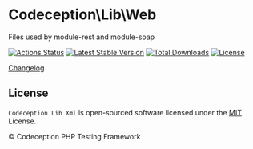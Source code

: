 # Codeception\Lib\Web

Files used by module-rest and module-soap

[![Actions Status](https://github.com/Codeception/lib-xml/workflows/CI/badge.svg)](https://github.com/Codeception/lib-xml/actions)
[![Latest Stable Version](https://poser.pugx.org/codeception/lib-xml/v/stable)](https://github.com/Codeception/lib-xml/releases)
[![Total Downloads](https://poser.pugx.org/codeception/lib-xml/downloads)](https://packagist.org/packages/codeception/lib-xml)
[![License](https://poser.pugx.org/codeception/lib-xml/license)](/LICENSE)

[Changelog](https://github.com/Codeception/lib-xml/releases)

## License

`Codeception Lib Xml` is open-sourced software licensed under the [MIT](/LICENSE) License.

© Codeception PHP Testing Framework
